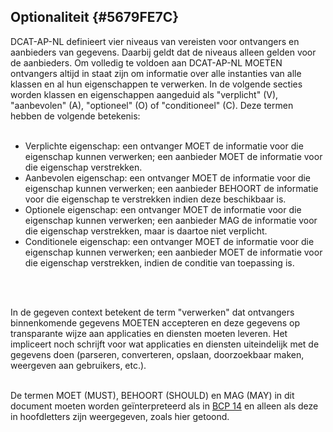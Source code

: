 ## Optionaliteit {#5679FE7C}
DCAT-AP-NL definieert vier niveaus van vereisten voor ontvangers en aanbieders van gegevens. Daarbij geldt dat de niveaus alleen gelden voor de aanbieders. Om volledig te voldoen aan DCAT-AP-NL MOETEN ontvangers altijd in staat zijn om informatie over alle instanties van alle klassen en al hun eigenschappen te verwerken. In de volgende secties worden klassen en eigenschappen aangeduid als "verplicht" (V), "aanbevolen" (A), "optioneel" (O) of "conditioneel" (C). Deze termen hebben de volgende betekenis:
<br/>
<br/>
- Verplichte eigenschap: een ontvanger MOET de informatie voor die eigenschap kunnen verwerken; een aanbieder MOET de informatie voor die eigenschap verstrekken.
- Aanbevolen eigenschap: een ontvanger MOET de informatie voor die eigenschap kunnen verwerken; een aanbieder BEHOORT de informatie voor die eigenschap te verstrekken indien deze beschikbaar is.
- Optionele eigenschap: een ontvanger MOET de informatie voor die eigenschap kunnen verwerken; een aanbieder MAG de informatie voor die eigenschap verstrekken, maar is daartoe niet verplicht.
- Conditionele eigenschap: een ontvanger MOET de informatie voor die eigenschap kunnen verwerken; een aanbieder MOET de informatie voor die eigenschap verstrekken, indien de conditie van toepassing is.
<br/>
<br/>

In de gegeven context betekent de term "verwerken" dat ontvangers binnenkomende gegevens MOETEN accepteren en deze gegevens op transparante wijze aan applicaties en diensten moeten leveren. Het impliceert noch schrijft voor wat applicaties en diensten uiteindelijk met de gegevens doen (parseren, converteren, opslaan, doorzoekbaar maken, weergeven aan gebruikers, etc.).
<br/>
<br/>

De termen MOET (MUST), BEHOORT (SHOULD) en MAG (MAY) in dit document moeten worden geïnterpreteerd als in <a href='https://www.rfc-editor.org/info/bcp14' target='_blank'>BCP 14</a> en alleen als deze in hoofdletters zijn weergegeven, zoals hier getoond.

